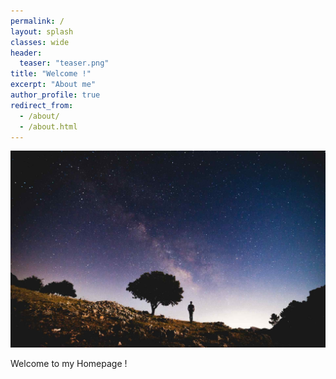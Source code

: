 ```yaml
---
permalink: /
layout: splash
classes: wide
header:
  teaser: "teaser.png"
title: "Welcome !"
excerpt: "About me"
author_profile: true
redirect_from: 
  - /about/
  - /about.html
---
```

![Example](images/header.png)

Welcome to my Homepage !
